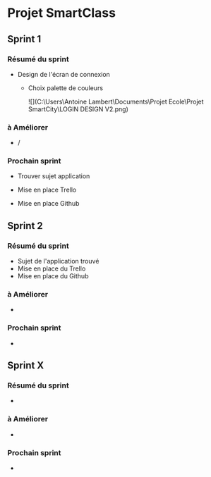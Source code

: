 # Projet SmartClass

## Sprint 1 

### Résumé du sprint 

* Design de l'écran de connexion 

  * Choix palette de couleurs 

    ![](C:\Users\Antoine Lambert\Documents\Projet Ecole\Projet SmartCity\LOGIN DESIGN V2.png)

### à Améliorer

* /

### Prochain sprint 

* Trouver sujet application 

* Mise en place Trello 
* Mise en place Github

## Sprint 2

### Résumé du sprint 

* Sujet de l'application trouvé
* Mise en place du Trello
* Mise en place du Github

### à Améliorer

* 

### Prochain sprint 

* 

## Sprint X

### Résumé du sprint 

* 

### à Améliorer

* 

### Prochain sprint 

* 



